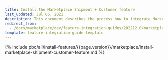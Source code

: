 ```yaml
---
title: Install the Marketplace Shipment + Customer feature
last_updated: Jul 06, 2021
description: This document describes the process how to integrate Marketplace Shipment + Customer feature into your project
redirect_from:
  - /docs/marketplace/dev/feature-integration-guides/202212.0/marketplace-shipment-customer-feature-integration.html
template: feature-integration-guide-template
---
```


{% include pbc/all/install-features/{{page.version}}/marketplace/install-marketplace-shipment-customer-feature.md %} <!-- To edit, see /_includes/pbc/all/install-features/202212.0/marketplace/install-marketplace-shipment-customer-feature.md -->
